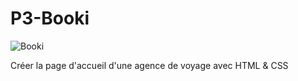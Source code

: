 # P3-Booki
![Booki](https://github.com/Usernamegrv/P3-Booki/assets/139330806/617954f7-a87b-4ee0-b9f6-c2df8f956a96)

Créer la page d'accueil d'une agence de voyage avec HTML &amp; CSS
